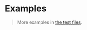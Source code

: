 # Examples

> More examples in [the test files](https://github.com/aureooms/js-total-order/tree/master/test/src).

